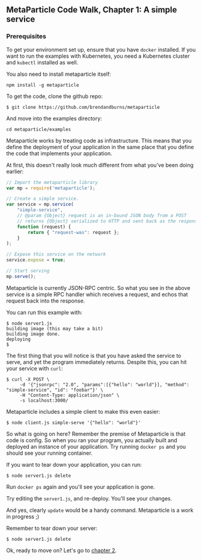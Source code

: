 ## MetaParticle Code Walk, Chapter 1: A simple service


### Prerequisites
To get your environment set up, ensure that you have `docker` installed.  If you want to
run the examples with Kubernetes, you need a Kubernetes cluster and `kubectl` installed as well.

You also need to install metaparticle itself:

```console
npm install -g metaparticle
```

To get the code, clone the github repo:
```console
$ git clone https://github.com/brendandburns/metaparticle
```

And move into the examples directory:

```console
cd metaparticle/examples
```

Metaparticle works by treating code as infrastructure.  This means that you
define the deployment of your application in the same place that you define
the code that implements your application.

At first, this doesn't really look much different from what you've been
doing earlier:

```javascript
// Import the metaparticle library
var mp = require('metaparticle');

// Create a simple service.
var service = mp.service(
    "simple-service",
    // @param {Object} request is an in-bound JSON body from a POST
    // returns {Object} serialized to HTTP and sent back as the response
    function (request) {
        return { "request-was": request };
    }
);

// Expose this service on the network
service.expose = true;

// Start serving
mp.serve();
```

Metaparticle is currently JSON-RPC centric. So what you see in the above service
is a simple RPC handler which receives a request, and echos that request back
into the response.

You can run this example with:

```console
$ node server1.js
building image (this may take a bit)
building image done.
deploying
$
```

The first thing that you will notice is that you have asked the service to serve,
and yet the program immediately returns. Despite this, you can hit your service
with `curl`:

```console
$ curl -X POST \
     -d '{"jsonrpc": "2.0", "params":[{"hello": "world"}], "method": "simple-service", "id": "foobar"}' \
     -H "Content-Type: application/json" \
     -s localhost:3000/
```

Metaparticle includes a simple client to make this even easier:

```console
$ node client.js simple-serve '{"hello": "world"}'
```

So what is going on here?  Remember the premise of Metaparticle is that code is config.
So when you ran your program, you actually built and deployed an instance of your
application. Try running `docker ps` and you should see your running container.

If you want to tear down your application, you can run:

```console
$ node server1.js delete
```

Run `docker ps` again and you'll see your application is gone.

Try editing the `server1.js`, and re-deploy.  You'll see your changes.

And yes, clearly `update` would be a handy command.  Metaparticle is a work in progress ;)

Remember to tear down your server:

```console
$ node server1.js delete
```

Ok, ready to move on?  Let's go to [chapter 2](server2.md).
